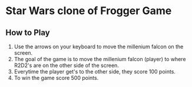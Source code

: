 Star Wars clone of Frogger Game
===============================

## How to Play

1. Use the arrows on your keyboard to move the millenium falcon on the screen.
2. The goal of the game is to move the millenium falcon (player) to where R2D2's are
on the other side of the screen.
3. Everytime the player get's to the other side, they score 100 points.
4. To win the game score 500 points.
